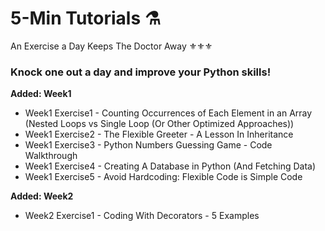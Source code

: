 # 5-Min Tutorials ⚗️

An Exercise a Day Keeps The Doctor Away ⚜️⚜️⚜️

### Knock one out a day and improve your Python skills!
**Added: Week1**   
- Week1 Exercise1 - Counting Occurrences of Each Element in an Array (Nested Loops vs Single Loop (Or Other Optimized Approaches))
- Week1 Exercise2 - The Flexible Greeter - A Lesson In Inheritance
- Week1 Exercise3 - Python Numbers Guessing Game - Code Walkthrough
- Week1 Exercise4 - Creating A Database in Python (And Fetching Data)
- Week1 Exercise5 - Avoid Hardcoding: Flexible Code is Simple Code

**Added: Week2**
- Week2 Exercise1 - Coding With Decorators - 5 Examples